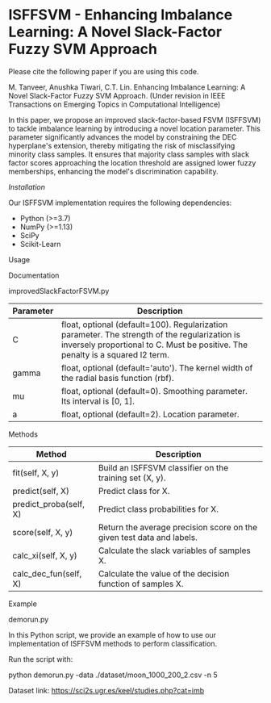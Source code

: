 # ISFFSVM - Enhancing Imbalance Learning: A Novel Slack-Factor Fuzzy SVM Approach

Please cite the following paper if you are using this code. 

M. Tanveer, Anushka Tiwari, C.T. Lin. Enhancing Imbalance Learning: A Novel Slack-Factor Fuzzy SVM Approach. (Under revision in IEEE Transactions on Emerging Topics in Computational Intelligence)

In this paper, we propose an improved slack-factor-based FSVM (ISFFSVM) to tackle imbalance learning by introducing a novel location parameter. This parameter significantly advances the model by constraining the DEC hyperplane's extension, thereby mitigating the risk of misclassifying minority class samples. It ensures that majority class samples with slack factor scores approaching the location threshold are assigned lower fuzzy memberships, enhancing the model's discrimination capability.

*Installation*

Our ISFFSVM implementation requires the following dependencies:

- Python (>=3.7)
- NumPy (>=1.13)
- SciPy
- Scikit-Learn

Usage

Documentation

improvedSlackFactorFSVM.py

Parameter | Description
-----------|-------------
C          | float, optional (default=100). Regularization parameter. The strength of the regularization is inversely proportional to C. Must be positive. The penalty is a squared l2 term.
gamma      | float, optional (default='auto'). The kernel width of the radial basis function (rbf).
mu         | float, optional (default=0). Smoothing parameter. Its interval is [0, 1].
a          | float, optional (default=2). Location parameter.

Methods

Method                   | Description
--------------------------|-------------
fit(self, X, y)           | Build an ISFFSVM classifier on the training set (X, y).
predict(self, X)          | Predict class for X.
predict_proba(self, X)    | Predict class probabilities for X.
score(self, X, y)         | Return the average precision score on the given test data and labels.
calc_xi(self, X, y)       | Calculate the slack variables of samples X.
calc_dec_fun(self, X)     | Calculate the value of the decision function of samples X.

Example

demorun.py

In this Python script, we provide an example of how to use our implementation of ISFFSVM methods to perform classification.

Run the script with:

python demorun.py -data ./dataset/moon_1000_200_2.csv -n 5 



Dataset link: https://sci2s.ugr.es/keel/studies.php?cat=imb

